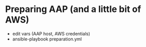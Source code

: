# Preparing AAP (and a little bit of AWS)

- edit vars (AAP host, AWS credentials)
- ansible-playbook preparation.yml
